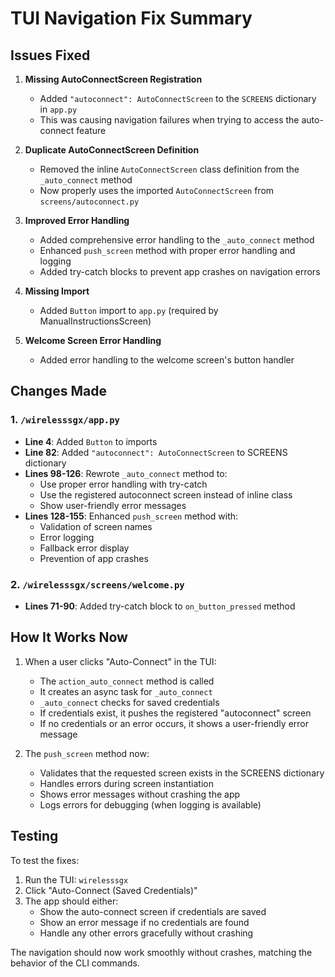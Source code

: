 # TUI Navigation Fix Summary

## Issues Fixed

1. **Missing AutoConnectScreen Registration**
   - Added `"autoconnect": AutoConnectScreen` to the `SCREENS` dictionary in `app.py`
   - This was causing navigation failures when trying to access the auto-connect feature

2. **Duplicate AutoConnectScreen Definition**
   - Removed the inline `AutoConnectScreen` class definition from the `_auto_connect` method
   - Now properly uses the imported `AutoConnectScreen` from `screens/autoconnect.py`

3. **Improved Error Handling**
   - Added comprehensive error handling to the `_auto_connect` method
   - Enhanced `push_screen` method with proper error handling and logging
   - Added try-catch blocks to prevent app crashes on navigation errors

4. **Missing Import**
   - Added `Button` import to `app.py` (required by ManualInstructionsScreen)

5. **Welcome Screen Error Handling**
   - Added error handling to the welcome screen's button handler

## Changes Made

### 1. `/wirelesssgx/app.py`

- **Line 4**: Added `Button` to imports
- **Line 82**: Added `"autoconnect": AutoConnectScreen` to SCREENS dictionary
- **Lines 98-126**: Rewrote `_auto_connect` method to:
  - Use proper error handling with try-catch
  - Use the registered autoconnect screen instead of inline class
  - Show user-friendly error messages
- **Lines 128-155**: Enhanced `push_screen` method with:
  - Validation of screen names
  - Error logging
  - Fallback error display
  - Prevention of app crashes

### 2. `/wirelesssgx/screens/welcome.py`

- **Lines 71-90**: Added try-catch block to `on_button_pressed` method

## How It Works Now

1. When a user clicks "Auto-Connect" in the TUI:
   - The `action_auto_connect` method is called
   - It creates an async task for `_auto_connect`
   - `_auto_connect` checks for saved credentials
   - If credentials exist, it pushes the registered "autoconnect" screen
   - If no credentials or an error occurs, it shows a user-friendly error message

2. The `push_screen` method now:
   - Validates that the requested screen exists in the SCREENS dictionary
   - Handles errors during screen instantiation
   - Shows error messages without crashing the app
   - Logs errors for debugging (when logging is available)

## Testing

To test the fixes:

1. Run the TUI: `wirelesssgx`
2. Click "Auto-Connect (Saved Credentials)"
3. The app should either:
   - Show the auto-connect screen if credentials are saved
   - Show an error message if no credentials are found
   - Handle any other errors gracefully without crashing

The navigation should now work smoothly without crashes, matching the behavior of the CLI commands.